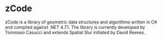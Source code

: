 # zCode
zCode is a library of geometric data structures and algorithms written in C# and compiled against .NET 4.7.1.
The library is currently developed by Tommaso Casucci and extends Spatial Slur initiated by David Reeves.
